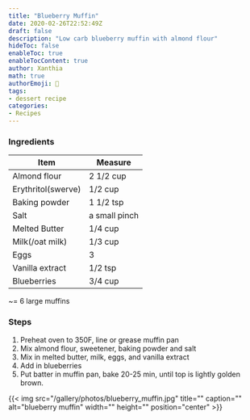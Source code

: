 ```yaml
---
title: "Blueberry Muffin"
date: 2020-02-26T22:52:49Z
draft: false
description: "Low carb blueberry muffin with almond flour"
hideToc: false
enableToc: true
enableTocContent: true
author: Xanthia
math: true
authorEmoji: 🐹
tags:
- dessert recipe
categories:
- Recipes
---
```


### Ingredients
   Item | Measure
   --------|------
   Almond flour | 2 1/2 cup
    Erythritol(swerve) | 1/2 cup
  Baking powder | 1 1/2 tsp
  Salt | a small pinch
  Melted Butter | 1/4 cup
  Milk(/oat milk) | 1/3 cup
  Eggs | 3
  Vanilla extract | 1/2 tsp
  Blueberries | 3/4 cup
  
~= 6 large muffins
  
### Steps

1. Preheat oven to 350F, line or grease muffin pan
2. Mix almond flour, sweetener, baking powder and salt
3. Mix in melted butter, milk, eggs, and vanilla extract
4. Add in blueberries
5. Put batter in muffin pan, bake 20-25 min, until top is lightly golden brown.
 
 
{{< img src="/gallery/photos/blueberry_muffin.jpg" title="" caption="" alt="blueberry muffin" width="" height="" position="center" >}}
